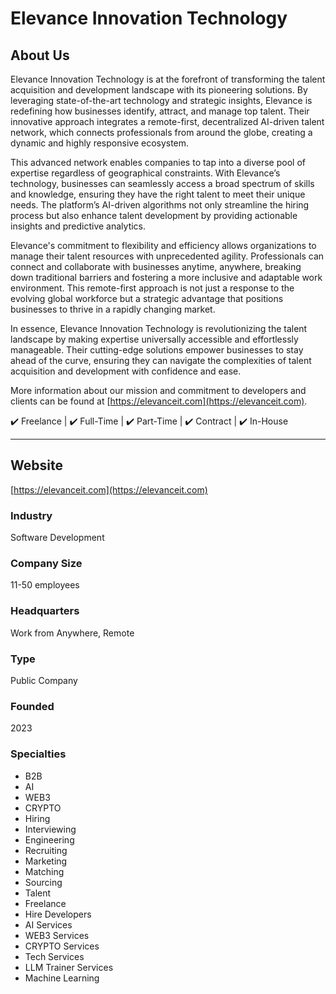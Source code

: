 # Elevance Innovation Technology

## About Us

Elevance Innovation Technology is at the forefront of transforming the talent acquisition and development landscape with its pioneering solutions. By leveraging state-of-the-art technology and strategic insights, Elevance is redefining how businesses identify, attract, and manage top talent. Their innovative approach integrates a remote-first, decentralized AI-driven talent network, which connects professionals from around the globe, creating a dynamic and highly responsive ecosystem.

This advanced network enables companies to tap into a diverse pool of expertise regardless of geographical constraints. With Elevance’s technology, businesses can seamlessly access a broad spectrum of skills and knowledge, ensuring they have the right talent to meet their unique needs. The platform’s AI-driven algorithms not only streamline the hiring process but also enhance talent development by providing actionable insights and predictive analytics.

Elevance's commitment to flexibility and efficiency allows organizations to manage their talent resources with unprecedented agility. Professionals can connect and collaborate with businesses anytime, anywhere, breaking down traditional barriers and fostering a more inclusive and adaptable work environment. This remote-first approach is not just a response to the evolving global workforce but a strategic advantage that positions businesses to thrive in a rapidly changing market.

In essence, Elevance Innovation Technology is revolutionizing the talent landscape by making expertise universally accessible and effortlessly manageable. Their cutting-edge solutions empower businesses to stay ahead of the curve, ensuring they can navigate the complexities of talent acquisition and development with confidence and ease.

More information about our mission and commitment to developers and clients can be found at [https://elevanceit.com](https://elevanceit.com).

✔️ Freelance | ✔️ Full-Time | ✔️ Part-Time | ✔️ Contract | ✔️ In-House

---

## Website

[https://elevanceit.com](https://elevanceit.com)

### Industry

Software Development

### Company Size

11-50 employees

### Headquarters

Work from Anywhere, Remote

### Type

Public Company

### Founded

2023

### Specialties

- B2B
- AI
- WEB3
- CRYPTO
- Hiring
- Interviewing
- Engineering
- Recruiting
- Marketing
- Matching
- Sourcing
- Talent
- Freelance
- Hire Developers
- AI Services
- WEB3 Services
- CRYPTO Services
- Tech Services
- LLM Trainer Services
- Machine Learning
